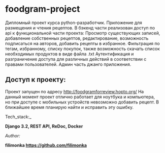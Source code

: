 # foodgram-project

Дипломный проект курса python-разработчик.
Приложение для размещения и чтения рецептов.
В бэкенд части реализован доступ по api к функциональной части проекта: 
Просмотр существующих записей, добавление собственных рецептов, редактирование,
возможность подписаться на авторов, добавить рецепты в избранное. 
Фильтрация по тегам, избранному, списку покупок, также возможность
скачать список необходимых продуктов в виде файла .txt
Аутентификация и разграничение доступа для различных действий в соответствии с правами пользователей.
Админ часть джанго приложения. 

## Доступ к проекту:

Проект запущен по адресу http://foodgramforreview.hopto.org/
На данный момент проект отлично работает для ноутбука и компьютера, но при доступе с мобильных устройств невозможно добавить рецепт.
В ближайшее время планирую найти и исправить эту ошибку.



Tech_stack:_

__Django 3.2, REST API, ReDoc, Docker__

_Author:_

__filimonka https://github.com/filimonka__